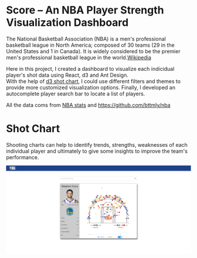 # Score – An NBA Player Strength Visualization Dashboard
The National Basketball Association (NBA) is a men's professional basketball league in North America; composed of 30 teams (29 in the United States and 1 in Canada). It is widely considered to be the premier men's professional basketball league in the world.[Wikipedia](https://en.wikipedia.org/wiki/National_Basketball_Association)

Here in this project, I created a dashboard to visualize each indicidual player's shot data using React, d3 and Ant Design.   
With the help of [d3 shot chart](https://github.com/mamcmanus/d3-shotchart), I could use different filters and themes to provide more customized visualization options. Finally, I developed an autocomplete player search bar to locate a list of players.    

All the data coms from [NBA stats](https://stats.nba.com/) and https://github.com/bttmly/nba

# Shot Chart
Shooting charts can help to identify trends, strengths, weaknesses of each individual player and ultimately to give some insights to improve the team's performance.

![Shot Chart Overview](https://github.com/seuygr/NBA-web/blob/master/images/Main.png)
